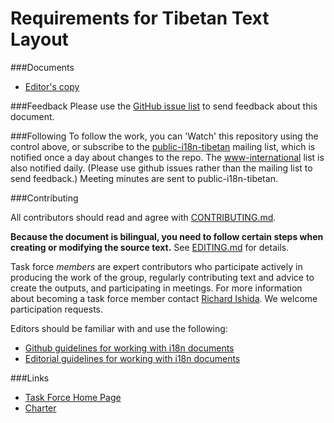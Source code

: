 # Requirements for Tibetan Text Layout 

###Documents
- [Editor's copy](https://w3c.github.io/tlreq/)

###Feedback
Please use the [GitHub issue list](https://github.com/w3c/tlreq/issues) to send feedback about this document.

###Following
To follow the work, you can 'Watch' this repository using the control above, or subscribe to the [public-i18n-tibetan](https://lists.w3.org/Archives/Public/public-i18n-tibetan/) mailing list, which is notified once a day about changes to the repo. The [www-international](https://lists.w3.org/Archives/Public/www-international/) list is also notified daily. (Please use github issues rather than the mailing list to send feedback.) Meeting minutes are sent to public-i18n-tibetan.

###Contributing

All contributors should read and agree with [CONTRIBUTING.md](https://github.com/w3c/tlreq/blob/gh-pages/CONTRIBUTING.md).

**Because the document is bilingual, you need to follow certain steps when creating or modifying the source text.** See [EDITING.md](https://github.com/w3c/tlreq/blob/gh-pages/EDITING.md) for details.

Task force _members_ are expert contributors who participate actively in producing the work of the group, regularly contributing text and advice to create the outputs, and participating in meetings. For more information about becoming a task force member contact [Richard Ishida](mailto:ishida@w3.org). We welcome participation requests.

Editors should be familiar with and use the following:

- [Github guidelines for working with i18n documents](http://w3c.github.io/i18n-activity/guidelines/github)
- [Editorial guidelines for working with i18n documents](http://w3c.github.io/i18n-activity/guidelines/editing)

###Links
- [Task Force Home Page](https://w3c.github.io/i18n-activity/tlreq/)
- [Charter](https://www.w3.org/International/groups/tibetan-layout/charter.html)
